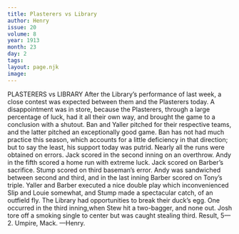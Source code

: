 ```yaml
---
title: Plasterers vs Library
author: Henry
issue: 20
volume: 8
year: 1913
month: 23
day: 2
tags:
layout: page.njk
image:
---
```

PLASTERERS vs LIBRARY    After the Library’s performance of last week, a close contest was expected between them and the Plasterers today. A disappointment was in store, because the Plasterers, through a large percentage of luck, had it all their own way, and brought the game to a conclusion with a shutout. Ban and Yaller pitched for their respective teams, and the latter pitched an exceptionally good game. Ban has not had much practice this season, which accounts for a little deficiency in that direction; but to say the least, his support today was putrid. Nearly all the runs were obtained on errors. Jack scored in the second inning on an overthrow. Andy in the fifth scored a home run with extreme luck. Jack scored on Barber’s sacrifice. Stump scored on third baseman’s error. Andy was sandwiched between second and third, and in the last inning Barber scored on Tony’s triple. Yaller and Barber executed a nice double play which inconvenienced Slip and Louie somewhat, and Stump made a spectacular catch, of an outfield fly. The Library had opportunities to break their duck’s egg. One occurred in the third inning,when Stew hit a two-bagger, and none out. Josh tore off a smoking single to center but was caught stealing third. Result, 5—2. Umpire, Mack.   —Henry. 





